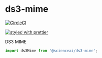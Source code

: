 # ds3-mime

[![CircleCI](https://circleci.com/gh/scienceai/ds3-mime.svg?style=svg)](https://circleci.com/gh/scienceai/ds3-mime)

[![styled with prettier](https://img.shields.io/badge/styled_with-prettier-ff69b4.svg)](https://github.com/prettier/prettier)

DS3 MIME


```js
import ds3Mime from '@scienceai/ds3-mime';
```
